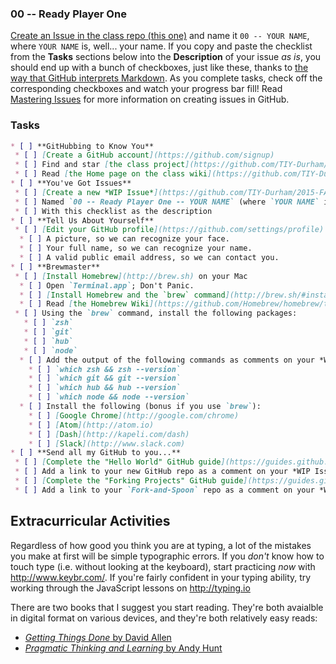 ### 00 -- Ready Player One

[Create an Issue in the class repo (this one)](../issues/new) and name it `00 -- YOUR NAME`, where `YOUR NAME` is, well... your name. If you copy and paste the checklist from the **Tasks** sections below into the **Description** of your issue _as is_, you should end up with a bunch of checkboxes, just like these, thanks to [the way that GitHub interprets Markdown](https://guides.github.com/features/mastering-markdown/). As you complete tasks, check off the corresponding checkboxes and watch your progress bar fill! Read [Mastering Issues](https://guides.github.com/features/issues/) for more information on creating issues in GitHub.

### Tasks

```markdown
* [ ] **GitHubbing to Know You**
 * [ ] [Create a GitHub account](https://github.com/signup)
 * [ ] Find and star [the class project](https://github.com/TIY-Durham/2015-FALL-FEE)
 * [ ] Read [the Home page on the class wiki](https://github.com/TIY-Durham/2015-FALL-FEE/wiki)
* [ ] **You've Got Issues**
 * [ ] [Create a new *WIP Issue*](https://github.com/TIY-Durham/2015-FALL-FEE/issues/new)
 * [ ] Named `00 -- Ready Player One -- YOUR NAME` (where `YOUR NAME` is _your_ name)
 * [ ] With this checklist as the description
* [ ] **Tell Us About Yourself**
 * [ ] [Edit your GitHub profile](https://github.com/settings/profile) to provide:
  * [ ] A picture, so we can recognize your face.
  * [ ] Your full name, so we can recognize your name.
  * [ ] A valid public email address, so we can contact you.
* [ ] **Brewmaster**
 * [ ] [Install Homebrew](http://brew.sh) on your Mac
  * [ ] Open `Terminal.app`; Don't Panic.
  * [ ] [Install Homebrew and the `brew` command](http://brew.sh/#install)
  * [ ] Read [the Homebrew Wiki](https://github.com/Homebrew/homebrew/tree/master/share/doc/homebrew#readme) to learn more about Homebrew
 * [ ] Using the `brew` command, install the following packages:
   * [ ] `zsh`
   * [ ] `git`
   * [ ] `hub`
   * [ ] `node`
  * [ ] Add the output of the following commands as comments on your *WIP Issue*:
    * [ ] `which zsh && zsh --version`
    * [ ] `which git && git --version`
    * [ ] `which hub && hub --version`
    * [ ] `which node && node --version`
  * [ ] Install the following (bonus if you use `brew`):
    * [ ] [Google Chrome](http://google.com/chrome)
    * [ ] [Atom](http://atom.io)
    * [ ] [Dash](http://kapeli.com/dash)
    * [ ] [Slack](http://www.slack.com)
* [ ] **Send all my GitHub to you...**
 * [ ] [Complete the "Hello World" GitHub guide](https://guides.github.com/activities/hello-world/)
 * [ ] Add a link to your new GitHub repo as a comment on your *WIP Issue*
 * [ ] [Complete the "Forking Projects" GitHub guide](https://guides.github.com/activities/forking/)
 * [ ] Add a link to your `Fork-and-Spoon` repo as a comment on your *WIP Issue*
```

## Extracurricular Activities

Regardless of how good you think you are at typing, a lot of the mistakes you make at first will be simple typographic errors. If you _don't_ know how to touch type (i.e. without looking at the keyboard), start practicing _now_ with http://www.keybr.com/. If you're fairly confident in your typing ability, try working through the JavaScript lessons on http://typing.io

There are two books that I suggest you start reading. They're both avaialble in digital format on various devices, and they're both relatively easy reads:

* [_Getting Things Done_ by David Allen](http://j.mp/134jABk)
* [_Pragmatic Thinking and Learning_ by Andy Hunt](http://j.mp/1D5nmu8)

